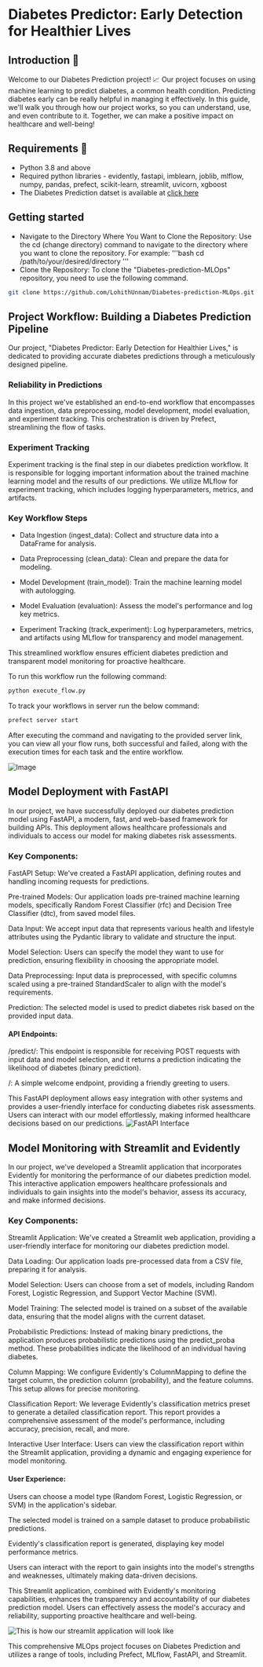 # Diabetes Predictor: Early Detection for Healthier Lives

## Introduction 🚀
Welcome to our Diabetes Prediction project! 📈
Our project focuses on using machine learning to predict diabetes, a common health condition. Predicting diabetes early can be really helpful in managing it effectively.
In this guide, we'll walk you through how our project works, so you can understand, use, and even contribute to it. Together, we can make a positive impact on healthcare and well-being! 

## Requirements 📄
+ Python 3.8 and above
+ Required python libraries - evidently, fastapi, imblearn, joblib, mlflow, numpy, pandas, prefect, scikit-learn, streamlit, uvicorn, xgboost
+ The Diabetes Prediction datset is available at [click here](https://www.kaggle.com/datasets/alexteboul/diabetes-health-indicators-dataset?select=diabetes_binary_health_indicators_BRFSS2015.csv)

## Getting started
* Navigate to the Directory Where You Want to Clone the Repository:
Use the cd (change directory) command to navigate to the directory where you want to clone the repository. For example:
'''bash
cd /path/to/your/desired/directory
'''
* Clone the Repository:
To clone the "Diabetes-prediction-MLOps" repository, you need to use the following command.
```bash
git clone https://github.com/LohithUnnam/Diabetes-prediction-MLOps.git
```


## Project Workflow: Building a Diabetes Prediction Pipeline
Our project, "Diabetes Predictor: Early Detection for Healthier Lives," is dedicated to providing accurate diabetes predictions through a meticulously designed pipeline.

### Reliability in Predictions
In this project we've established an end-to-end workflow that encompasses data ingestion, data preprocessing, model development, model evaluation, and experiment tracking. This orchestration is driven by Prefect, streamlining the flow of tasks.

### Experiment Tracking
Experiment tracking is the final step in our diabetes prediction workflow. It is responsible for logging important information about the trained machine learning model and the results of our predictions. We utilize MLflow for experiment tracking, which includes logging hyperparameters, metrics, and artifacts.

### Key Workflow Steps
- Data Ingestion (ingest_data): Collect and structure data into a DataFrame for analysis.

- Data Preprocessing (clean_data): Clean and prepare the data for modeling.

- Model Development (train_model): Train the machine learning model with autologging.

- Model Evaluation (evaluation): Assess the model's performance and log key metrics.

- Experiment Tracking (track_experiment): Log hyperparameters, metrics, and artifacts using MLflow for transparency and model management.

This streamlined workflow ensures efficient diabetes prediction and transparent model monitoring for proactive healthcare.

To run this workflow run the following command:
```python
python execute_flow.py
```
To track your workflows in server run the below command:
```python
prefect server start
```
After executing the command and navigating to the provided server link, you can view all your flow runs, both successful and failed, along with the execution times for each task and the entire workflow.

![Image](https://docs.prefect.io/2.14.3/img/ui/cloud-dashboard.png)

## Model Deployment with FastAPI
In our project, we have successfully deployed our diabetes prediction model using FastAPI, a modern, fast, and web-based framework for building APIs. This deployment allows healthcare professionals and individuals to access our model for making diabetes risk assessments.

### Key Components:

FastAPI Setup: We've created a FastAPI application, defining routes and handling incoming requests for predictions.

Pre-trained Models: Our application loads pre-trained machine learning models, specifically Random Forest Classifier (rfc) and Decision Tree Classifier (dtc), from saved model files.

Data Input: We accept input data that represents various health and lifestyle attributes using the Pydantic library to validate and structure the input.

Model Selection: Users can specify the model they want to use for prediction, ensuring flexibility in choosing the appropriate model.

Data Preprocessing: Input data is preprocessed, with specific columns scaled using a pre-trained StandardScaler to align with the model's requirements.

Prediction: The selected model is used to predict diabetes risk based on the provided input data.

#### API Endpoints:

/predict/: This endpoint is responsible for receiving POST requests with input data and model selection, and it returns a prediction indicating the likelihood of diabetes (binary prediction).

/: A simple welcome endpoint, providing a friendly greeting to users.

This FastAPI deployment allows easy integration with other systems and provides a user-friendly interface for conducting diabetes risk assessments. Users can interact with our model effortlessly, making informed healthcare decisions based on our predictions.
![FastAPI Interface](assets\fastapi_img.png)
## Model Monitoring with Streamlit and Evidently
In our project, we've developed a Streamlit application that incorporates Evidently for monitoring the performance of our diabetes prediction model. This interactive application empowers healthcare professionals and individuals to gain insights into the model's behavior, assess its accuracy, and make informed decisions.

### Key Components:

Streamlit Application: We've created a Streamlit web application, providing a user-friendly interface for monitoring our diabetes prediction model.

Data Loading: Our application loads pre-processed data from a CSV file, preparing it for analysis.

Model Selection: Users can choose from a set of models, including Random Forest, Logistic Regression, and Support Vector Machine (SVM).

Model Training: The selected model is trained on a subset of the available data, ensuring that the model aligns with the current dataset.

Probabilistic Predictions: Instead of making binary predictions, the application produces probabilistic predictions using the predict_proba method. These probabilities indicate the likelihood of an individual having diabetes.

Column Mapping: We configure Evidently's ColumnMapping to define the target column, the prediction column (probability), and the feature columns. This setup allows for precise monitoring.

Classification Report: We leverage Evidently's classification metrics preset to generate a detailed classification report. This report provides a comprehensive assessment of the model's performance, including accuracy, precision, recall, and more.

Interactive User Interface: Users can view the classification report within the Streamlit application, providing a dynamic and engaging experience for model monitoring.

#### User Experience:

Users can choose a model type (Random Forest, Logistic Regression, or SVM) in the application's sidebar.

The selected model is trained on a sample dataset to produce probabilistic predictions.

Evidently's classification report is generated, displaying key model performance metrics.

Users can interact with the report to gain insights into the model's strengths and weaknesses, ultimately making data-driven decisions.

This Streamlit application, combined with Evidently's monitoring capabilities, enhances the transparency and accountability of our diabetes prediction model. Users can effectively assess the model's accuracy and reliability, supporting proactive healthcare and well-being.

![This is how our streamlit application will look like](assets\stream_img.png)

This comprehensive MLOps project focuses on Diabetes Prediction and utilizes a range of tools, including Prefect, MLflow, FastAPI, and Streamlit.

